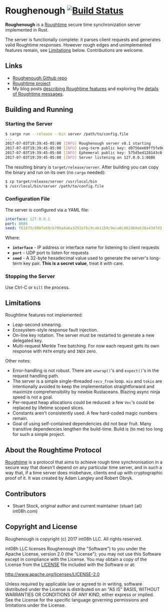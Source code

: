# Roughenough [![Build Status](https://travis-ci.org/int08h/roughenough.svg?branch=master)](https://travis-ci.org/int08h/roughenough)
**Roughenough** is a [Roughtime](https://roughtime.googlesource.com/roughtime) secure time 
synchronization server implemented in Rust.

The server is functionally complete: it parses client requests and generates valid Roughtime responses.
However rough edges and unimplemented features remain, see [Limitations](#limitations) below. 
Contributions are welcome.

## Links
* [Roughenough Github repo](https://github.com/int08h/roughenough)
* [Roughtime project](https://roughtime.googlesource.com/roughtime)
* My blog posts [describing Roughtime features](https://int08h.com/post/to-catch-a-lying-timeserver/) and 
  exploring the [details of Roughtime messages](https://int08h.com/post/roughtime-message-anatomy/).

## Building and Running

### Starting the Server

```bash
$ cargo run --release --bin server /path/to/config.file
...
2017-07-03T19:39:45-05:00 [INFO] Roughenough server v0.1 starting
2017-07-03T19:39:45-05:00 [INFO] Long-term public key: d0756ee69ff5fe96cbcf9273208fec53124b1dd3a24d3910e07c7c54e2473012
2017-07-03T19:39:45-05:00 [INFO] Ephemeral public key: 575d5ed128143c0f7a5cdaf476601dd1b8a192a7199e62c0d2c039b53234d062
2017-07-03T19:39:45-05:00 [INFO] Server listening on 127.0.0.1:8686
```

The resulting binary is `target/release/server`. After building you can copy the 
binary and run on its own (no `cargo` needed):

```bash
$ cp target/release/server /usr/local/bin 
$ /usr/local/bin/server /path/to/config.file
```

### Configuration File

The server is configured via a YAML file:

```yaml
interface: 127.0.0.1
port: 8686
seed: f61075c988feb9cb700a4a6a3291bfbc9cab11b9c9eca8c802468eb38a43d7d3
```

Where:

* **`interface`** - IP address or interface name for listening to client requests
* **`port`** - UDP port to listen for requests
* **`seed`** - A 32-byte hexadecimal value used to generate the server's long-term 
               key pair. **This is a secret value**, treat it with care.

### Stopping the Server
Use Ctrl-C or `kill` the process.

## Limitations

Roughtime features not implemented:

* Leap-second smearing.
* Ecosystem-style response fault injection.
* On-line key rotation. The server must be restarted to generate a new delegated key. 
* Multi-request Merkle Tree batching. For now each request gets its own response 
  with `PATH` empty and `INDX` zero.

Other notes:

* Error-handling is not robust. There are `unwrap()`'s and `expect()`'s in the request 
  handling path.
* The server is a simple single-threaded `recv_from` loop. `mio` and `tokio` are 
  intentionally avoided to keep the implementation straightforward and maximize 
  comprehensibility by newbie Rustaceans. Blazing async ninja speed is not a goal.
* Per-request heap allocations could be reduced: a few `Vec`'s could be replaced by 
  lifetime scoped slices.
* Constants aren't consistently used. A few hard-coded magic numbers remain.
* Goal of using self-contained dependencies did not bear fruit. Many transitive 
  dependencies lengthen the build-time. Build is (to me) too long for such a 
  simple project. 

## About the Roughtime Protocol
[Roughtime](https://roughtime.googlesource.com/roughtime) is a protocol that aims to achieve rough 
time synchronisation in a secure way that doesn't depend on any particular time server, and in such
a way that, if a time server does misbehave, clients end up with cryptographic proof of it. It was 
created by Adam Langley and Robert Obryk.
  
## Contributors
* Stuart Stock, original author and current maintainer (stuart {at} int08h.com)

## Copyright and License
Roughenough is copyright (c) 2017 int08h LLC. All rights reserved. 

int08h LLC licenses Roughenough (the "Software") to you under the Apache License, version 2.0 
(the "License"); you may not use this Software except in compliance with the License. You may obtain 
a copy of the License from the [LICENSE](../master/LICENSE) file included with the Software or at:

  http://www.apache.org/licenses/LICENSE-2.0

Unless required by applicable law or agreed to in writing, software distributed under the License 
is distributed on an "AS IS" BASIS, WITHOUT WARRANTIES OR CONDITIONS OF ANY KIND, either express or 
implied. See the License for the specific language governing permissions and limitations under 
the License.
